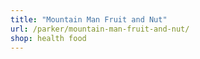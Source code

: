 ```yaml
---
title: "Mountain Man Fruit and Nut"
url: /parker/mountain-man-fruit-and-nut/
shop: health food
---
```

